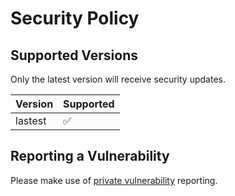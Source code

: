 # Security Policy

## Supported Versions

Only the latest version will receive security updates.

|  Version  | Supported          |
| --------- | ------------------ |
| lastest   | :white_check_mark: |

## Reporting a Vulnerability

Please make use of [private vulnerability](https://github.com/gkunz/gastimeter/security/advisories?state=Triage)
reporting.
